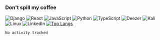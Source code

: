 ### Don't spill my coffee 
![Django](https://img.shields.io/badge/django-%23092E20.svg?style=for-the-badge&logo=django&logoColor=white)
![React](https://img.shields.io/badge/react-%2320232a.svg?style=for-the-badge&logo=react&logoColor=%2361DAFB)
![JavaScript](https://img.shields.io/badge/javascript-%23323330.svg?style=for-the-badge&logo=javascript&logoColor=%23F7DF1E)
![Python](https://img.shields.io/badge/python-3670A0?style=for-the-badge&logo=python&logoColor=ffdd54)
![TypeScript](https://img.shields.io/badge/typescript-%23007ACC.svg?style=for-the-badge&logo=typescript&logoColor=white)
![Deezer](https://img.shields.io/badge/Deezer-FEAA2D?style=for-the-badge&logo=deezer&logoColor=white)
![Kali](https://img.shields.io/badge/Kali-268BEE?style=for-the-badge&logo=kalilinux&logoColor=white)
![Linux](https://img.shields.io/badge/Linux-FCC624?style=for-the-badge&logo=linux&logoColor=black)
![LinkedIn](https://img.shields.io/badge/linkedin-%230077B5.svg?style=for-the-badge&logo=linkedin&logoColor=white)
[![Top Langs](https://github-readme-stats.vercel.app/api/top-langs/?username=kymgriffins&layout=compact)](https://github.com/kymgriffins/github-readme-stats)
<!--START_SECTION:waka-->

```text
No activity tracked
```

<!--END_SECTION:waka-->

